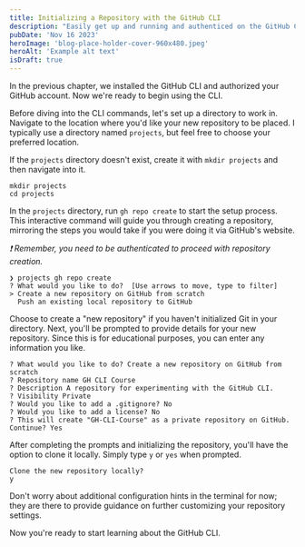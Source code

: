 ```yaml
---
title: Initializing a Repository with the GitHub CLI
description: "Easily get up and running and authenticed on the GitHub CLI."
pubDate: 'Nov 16 2023'
heroImage: 'blog-place-holder-cover-960x480.jpeg'
heroAlt: 'Example alt text'
isDraft: true
---
```


In the previous chapter, we installed the GitHub CLI and authorized your GitHub account. Now we're ready to begin using the CLI.

Before diving into the CLI commands, let's set up a directory to work in. Navigate to the location where you'd like your new repository to be placed. I typically use a directory named `projects`, but feel free to choose your preferred location.

If the `projects` directory doesn't exist, create it with `mkdir projects` and then navigate into it.

```shell
mkdir projects
cd projects
```

In the `projects` directory, run `gh repo create` to start the setup process. This interactive command will guide you through creating a repository, mirroring the steps you would take if you were doing it via GitHub's website.

_❗ Remember, you need to be authenticated to proceed with repository creation._

```shell
❯ projects gh repo create
? What would you like to do?  [Use arrows to move, type to filter]
> Create a new repository on GitHub from scratch
  Push an existing local repository to GitHub
```

Choose to create a "new repository" if you haven't initialized Git in your directory. Next, you'll be prompted to provide details for your new repository. Since this is for educational purposes, you can enter any information you like.

```shell
? What would you like to do? Create a new repository on GitHub from scratch
? Repository name GH CLI Course
? Description A repository for experimenting with the GitHub CLI.
? Visibility Private
? Would you like to add a .gitignore? No
? Would you like to add a license? No
? This will create "GH-CLI-Course" as a private repository on GitHub. Continue? Yes
```

After completing the prompts and initializing the repository, you'll have the option to clone it locally. Simply type `y` or `yes` when prompted.

```shell
Clone the new repository locally?
y
```

Don't worry about additional configuration hints in the terminal for now; they are there to provide guidance on further customizing your repository settings.

Now you're ready to start learning about the GitHub CLI.
